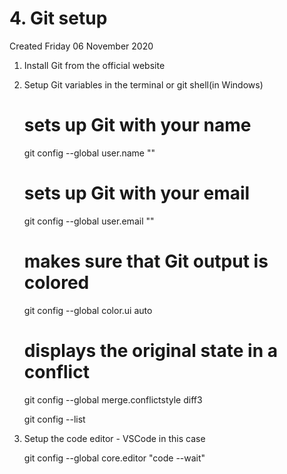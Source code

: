 # 4. Git setup
Created Friday 06 November 2020


1. Install Git from the official website
2. Setup Git variables in the terminal or git shell(in Windows)

	# sets up Git with your name
	git config --global user.name "<Your-Full-Name>"
	
	# sets up Git with your email
	git config --global user.email "<your-email-address>"
	
	# makes sure that Git output is colored
	git config --global color.ui auto
	
	# displays the original state in a conflict
	git config --global merge.conflictstyle diff3
	
	git config --list


3. Setup the code editor - VSCode in this case

	git config --global core.editor "code --wait"


